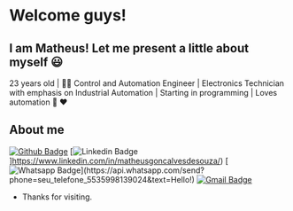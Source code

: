# Welcome guys!

## I am Matheus! Let me present a little about myself :smiley:

23 years old | :man_student: Control and Automation Engineer | Electronics Technician with emphasis on Industrial Automation | Starting in programming | Loves automation :robot: :heart:

## About me 
[![Github Badge](https://img.shields.io/badge/-Github-000?style=flat-square&logo=Github&logoColor=white&link=https://github.com/Math3usGS)](https://github.com/Math3usGS)
[![Linkedin Badge](https://img.shields.io/badge/-LinkedIn-blue?style=flat-square&logo=Linkedin&logoColor=white&link=https://www.linkedin.com/in/matheusgoncalvesdesouza/)]https://www.linkedin.com/in/matheusgoncalvesdesouza/)
[![Whatsapp Badge](https://img.shields.io/badge/-Whatsapp-4CA143?style=flat-square&labelColor=4CA143&logo=whatsapp&logoColor=white&link=https://api.whatsapp.com/send?phone=seu_telefone_5535998139024&text=Hello!)](https://api.whatsapp.com/send?phone=seu_telefone_5535998139024&text=Hello!)
[![Gmail Badge](https://img.shields.io/badge/-Gmail-c14438?style=flat-square&logo=Gmail&logoColor=white&link=mailto:mateusribeiro120197@gmail.com)](mailto:mateusribeiro120197@gmail.com)
 
- Thanks for visiting.
